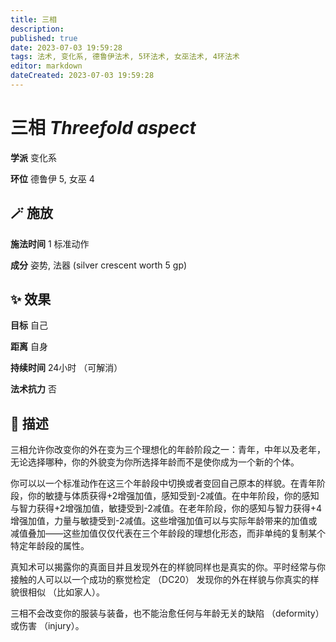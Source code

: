 ```yaml
---
title: 三相
description: 
published: true
date: 2023-07-03 19:59:28
tags: 法术, 变化系, 德鲁伊法术, 5环法术, 女巫法术, 4环法术
editor: markdown
dateCreated: 2023-07-03 19:59:28
---
```


# **三相** *Threefold aspect*

**学派** 变化系 

**环位** 德鲁伊 5, 女巫 4

## 🪄 施放

**施法时间** 1 标准动作

**成分** 姿势, 法器 (silver crescent worth 5 gp)

## ✨ 效果 

**目标** 自己 

**距离** 自身  

**持续时间** 24小时 （可解消） 

**法术抗力** 否

## 📖 描述

三相允许你改变你的外在变为三个理想化的年龄阶段之一：青年，中年以及老年，无论选择哪种，你的外貌变为你所选择年龄而不是使你成为一个新的个体。

你可以以一个标准动作在这三个年龄段中切换或者变回自己原本的样貌。在青年阶段，你的敏捷与体质获得+2增强加值，感知受到-2减值。在中年阶段，你的感知与智力获得+2增强加值，敏捷受到-2减值。在老年阶段，你的感知与智力获得+4增强加值，力量与敏捷受到-2减值。这些增强加值可以与实际年龄带来的加值或减值叠加——这些加值仅仅代表在三个年龄段的理想化形态，而非单纯的复制某个特定年龄段的属性。

真知术可以揭露你的真面目并且发现外在的样貌同样也是真实的你。平时经常与你接触的人可以以一个成功的察觉检定 （DC20） 发现你的外在样貌与你真实的样貌很相似 （比如家人）。

三相不会改变你的服装与装备，也不能治愈任何与年龄无关的缺陷 （deformity） 或伤害 （injury）。
    
